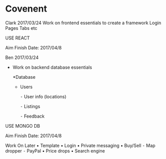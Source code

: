 # Covenent
Clark
2017/03/24
Work on frontend essentials to create a framework
  Login
    Pages
    Tabs 
    etc
  
USE REACT

Aim Finish Date: 2017/04/8

Ben
2017/03/24
* Work on backend database essentials

  *Database
    - Users
    
	  ⁃ User info (locations)
	  
	  ⁃ Listings
	  
  	  ⁃ Feedback


USE MONGO DB

Aim Finish Date: 2017/04/8

Work On Later
•	Template
	•	Login
	•	Private messaging
	•	Buy/Sell
	⁃	Map dropper
	⁃	PayPal
	•	Price drops
	•	Search engine
